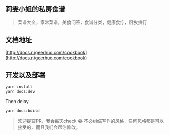 ## 莉雯小姐的私房食谱
>菜谱大全，家常菜谱，美食问答，食谱分类，健康食疗，厨友排行


## 文档地址
[http://docs.nigeerhuo.com/cookbook](http://docs.nigeerhuo.com/cookbook)

## 开发以及部署
```bash
yarn install
yarn docs:dev
```
Then deloy
```bash
yarn docs:build
```

> 欢迎提交PR，我会每天check :joy:
> 不必纠结写作的风格，任何风格都是可以接受的，而且我们会帮你修改。
